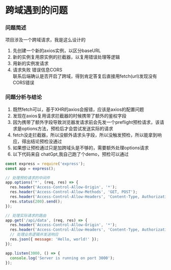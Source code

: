 # 跨域遇到的问题

### 问题简述

项目涉及一个跨域请求，我是这么设计的  
1. 先创建一个新的axios实例，以区分baseURL  
2. 新的实例复用原实例的拦截器，以复用错误处理等逻辑
3. 用新的实例发请求  
4. 请求失败 错误信息CORS  
联系后端确认是否开启了跨域，得到肯定答复后直接用fetch(url)发现没有CORS错误
### 问题分析与结论
1. 既然fetch可以，基于XHR的axios会报错，应该是axios的配置问题  
2. 发现在axios复用请求拦截器的时候携带了额外的鉴权字段  
3. 因为携带了额外字段导致浏览器发请求前会先发一个preflight预检请求，该请求是options方法，预检后才会尝试发送实际的请求  
4. fetch没走拦截器，所以没额外请求头字段，所以没触发预检，所以能拿到响应，得出结论预检没通过  
5. 如果想让预检通过只是加跨域头是不够的，需要额外处理options请求  
6. 以下代码来自 chatGpt,我自己跑了个demo，预检可以通过
```js
const express = require('express');
const app = express();

// 处理预检请求的中间件
app.options('*', (req, res) => {
  res.header('Access-Control-Allow-Origin', '*');
  res.header('Access-Control-Allow-Methods', 'GET, POST');
  res.header('Access-Control-Allow-Headers', 'Content-Type, Authorization');
  res.status(200).send();
});

// 处理实际请求的路由
app.get('/api/data', (req, res) => {
  res.header('Access-Control-Allow-Origin', '*');
  res.header('Access-Control-Allow-Headers', 'Content-Type, Authorization');
  // 处理业务逻辑并发送响应
  res.json({ message: 'Hello, world!' });
});

app.listen(3000, () => {
  console.log('Server is running on port 3000');
});
```

